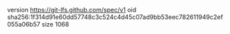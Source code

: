 version https://git-lfs.github.com/spec/v1
oid sha256:1f314d91e60dd57748c3c524c4d45c07ad9bb53eec782611949c2ef055a06b57
size 1068
